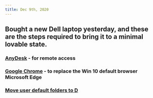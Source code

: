 ```yaml
---
title: Dec 9th, 2020
---
```


## Bought a new Dell laptop yesterday, and these are the steps required to bring it to a minimal lovable state.
### [AnyDesk](https://anydesk.com/en) - for remote access
### [Google Chrome](https://www.google.com/chrome) - to replace the Win 10 default browser Microsoft Edge
### [Move user default folders to D](https://windowsreport.com/change-download-location-windows-8-windows-10)
###
